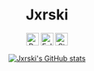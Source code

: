 <div align="center">
  <h1>Jxrski</h1>
  <a href="https://github.com/jxrski"></a>

  <p>
    <img height="25" src="https://api.visitorbadge.io/api/VisitorHit?user=jxrski&countColorcountColor&countColor=RED" alt="Profile Views"/>
    <img height="25" src="https://img.shields.io/github/followers/jxrski?color=RED&style=for-the-badge&logo=github&label=Follow" alt="Followers"/>
    <img height="25" src="https://img.shields.io/github/stars/jxrski?color=RED&style=for-the-badge&logo=github&label=Stars" alt="Stars"/>
  </p>

  <a href="https://github.com/jxrski/github-readme-stats">
    <img src="https://github-readme-stats.vercel.app/api/?username=jxrski&title_color=f44336&text_color=9f9f9f&show_icons=true&bg_color=000000&hide_border=true&icon_color=f44336&hide_title=true&count_private=true" alt="Jxrski's GitHub stats">
  </a>
</div>
